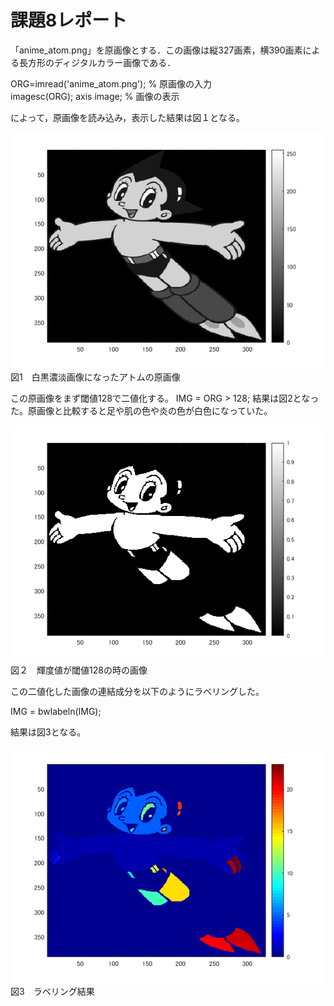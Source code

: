 # 課題8レポート

「anime_atom.png」を原画像とする．この画像は縦327画素，横390画素による長方形のディジタルカラー画像である．

ORG=imread('anime_atom.png'); % 原画像の入力  
imagesc(ORG); axis image; % 画像の表示

によって，原画像を読み込み，表示した結果は図１となる。

![原画像](https://github.com/Takuyaz/lecture_image_processing/blob/master/image/kadai8/gennga.png)  
図1　白黒濃淡画像になったアトムの原画像

この原画像をまず閾値128で二値化する。
IMG = ORG > 128;
結果は図2となった。原画像と比較すると足や肌の色や炎の色が白色になっていた。

![原画像](https://github.com/Takuyaz/lecture_image_processing/blob/master/image/kadai8/T128.png)  
図２　輝度値が閾値128の時の画像

この二値化した画像の連結成分を以下のようにラベリングした。

IMG = bwlabeln(IMG);

結果は図3となる。

![原画像](https://github.com/Takuyaz/lecture_image_processing/blob/master/image/kadai8/labeling.png)  
図3　ラベリング結果
